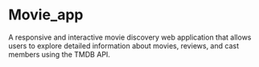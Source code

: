 # Movie_app
A responsive and interactive movie discovery web application that allows users to explore detailed information about movies, reviews, and cast members using the TMDB API.
